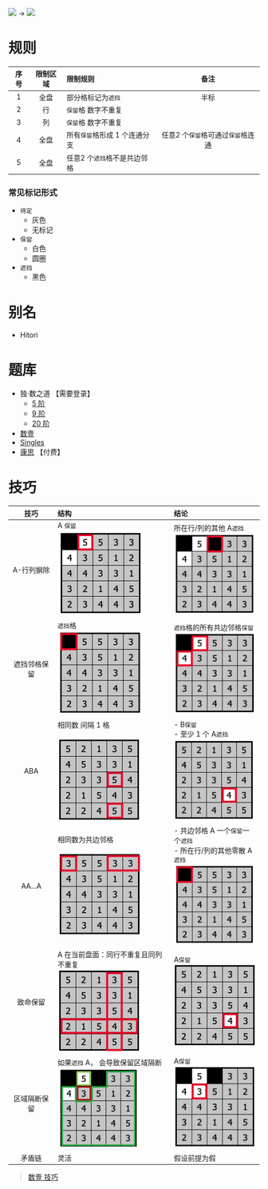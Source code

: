 ![](https://www.conceptispuzzles.com/zh/picture/11/1368.gif) ->
![](https://www.conceptispuzzles.com/zh/picture/11/1369.gif)

# 规则
| 序号 | 限制区域 | 限制规则 | 备注 |
| :---: | :---: | :--- | :---: |
| 1 | 全盘 | 部分格标记为`遮挡` | 半标 |
| 2 | 行 | `保留`格 数字不重复 | |
| 3 | 列 | `保留`格 数字不重复 | |
| 4 | 全盘 | 所有`保留`格形成 1 个连通分支 | 任意2 个`保留`格可通过`保留`格连通 |
| 5 | 全盘 | 任意2 个`遮挡`格不是共边邻格 | |

### 常见标记形式
- `待定`
  - 灰色
  - 无标记
- `保留`
  - 白色
  - 圆圈
- `遮挡`
  - 黑色

# 别名
- Hitori

# 题库
- 独·数之道 【需要登录】
  - [5 阶](http://www.sudokufans.org.cn/lx/loos.index.php?w=5)
  - [9 阶](http://www.sudokufans.org.cn/lx/loos.index.php?w=9)
  - [20 阶](http://www.sudokufans.org.cn/lx/loos.index.php?w=20)
- [数壹](https://cn.puzzle-hitori.com/)
- [Singles](https://www.chiark.greenend.org.uk/~sgtatham/puzzles/js/singles.html)
- [康思](https://www.conceptispuzzles.com/zh/index.aspx?uri=puzzle/hitori) 【付费】

# 技巧
| 技巧 | 结构 | 结论 |
| :---: | :--- | :--- |
| A-行列摒除 | A `保留`<br/>![A-行列摒除结构] | 所在行/列的其他 A`遮挡`<br/>![A-行列摒除结论] |
| 遮挡邻格保留 | `遮挡`格<br/>![遮挡邻格保留结构] | `遮挡`格的所有共边邻格`保留`<br/>![遮挡邻格保留结论] |
| ABA | 相同数 间隔 1 格<br/><br/>![ABA-结构] | - B`保留`<br/>- 至少 1 个 A`遮挡`<br/>![ABA-结论] |
| AA...A | 相同数为共边邻格<br/><br/>![AA...A-结构] | - 共边邻格 A 一个`保留`一个`遮挡`<br/>- 所在行/列的其他零散 A`遮挡`<br/>![AA...A-结论] |
| 致命保留 | A 在当前盘面：同行不重复且同列不重复<br/>![A-致命保留结构] | A`保留`<br/>![A-致命保留结论] |
| 区域隔断保留 | 如果`遮挡` A， 会导致保留区域隔断<br/>![区域隔断保留结构] | A`保留`<br/>![区域隔断保留结论] |
| 矛盾链 | 灵活 | 假设前提为假 |

> [数壹 技巧](https://www.conceptispuzzles.com/zh/index.aspx?uri=puzzle/hitori/techniques)

[ABA-结构]: ../../../images/数壹/ABA-结构.png
[ABA-结论]: ../../../images/数壹/ABA-结论.png
[AA...A-结构]: ../../../images/数壹/AA...A-结构.png
[AA...A-结论]: ../../../images/数壹/AA...A-结论.png
[A-行列摒除结构]: ../../../images/数壹/A-行列摒除结构.png
[A-行列摒除结论]: ../../../images/数壹/A-行列摒除结论.png
[遮挡邻格保留结构]: ../../../images/数壹/AA...A-结论.png
[遮挡邻格保留结论]: ../../../images/数壹/遮挡邻格保留结论.png
[A-致命保留结构]: ../../../images/数壹/A-致命保留结构.png
[A-致命保留结论]: ../../../images/数壹/A-致命保留结论.png
[区域隔断保留结构]: ../../../images/数壹/区域隔断保留结构.png
[区域隔断保留结论]: ../../../images/数壹/区域隔断保留结论.png
